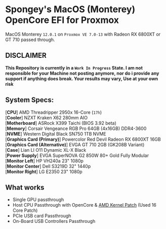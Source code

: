 # Spongey's MacOS (Monterey) OpenCore EFI for Proxmox
MacOS Monterey `12.0.1` on `Proxmox VE 7.0-13` with Radeon RX 6800XT or GT 710 passed through.

## DISCLAIMER
__This Repository is currently in a `Work In Progress` State. I am not responsible for your Machine not posting anymore, nor do i provide any support if anything does break. Your results may vary, Use at your own risk__

## System Specs:
[**CPU**] AMD Threadripper 2950x 16-Core (`17h`)<br />
[**Cooler**] NZXT Kraken X62 280mm AIO <br />
[**Motherboard**] ASRock X399 Taichi (BIOS 3.92 beta) <br />
[**Memory**] Corsair Vengeance RGB Pro 64GB (4x16GB) DDR4-3600 <br />
[**NVME**] Western Digital Black SN750 1TB NVME <br />
[**Graphics Card (Primary)**] Powercolor Red Devil Radeon RX 6800XT 16GB <br />
[**Graphics Card (Alternative)**] EVGA GT 710 2GB (GK208B Variant) <br />
[**Case**] Lian LI O11 Dynamic XL-X Black <br />
[**Power Supply**] EVGA SuperNOVA G2 850W 80+ Gold Fully Modular <br />
[**Monitor Left**] HP VH240a 23" 1080p <br />
[**Monitor Center**] Dell S3219D 32" 1440p <br />
[**Monitor Right**] LG E2350 23" 1080p <br />

## What works
- Single GPU passthrough
- Host CPU Passthrough with OpenCore & [AMD Kernel Patch](https://github.com/AMD-OSX/AMD_Vanilla/tree/master#read-me-first) (Used 16 Core Patch)
- PCIe USB card Passthrough
- On-Board USB Controllers Passthrough
